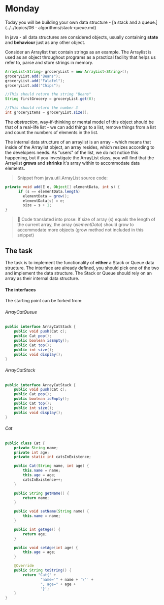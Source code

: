 # Monday

Today you will be building your own data structure - [a stack and a queue.](../../topics/06 - algorithms/stack-queue.md)

In java - all data structures are considered objects, usually containing **state** and **behaviour** just as any other object.

Consider an Arraylist that contain strings as an example. The Arraylist is used as an object throughout programs as a practical facility that helps us refer to, parse and store strings in memory. 

```java
ArrayList<String> groceryList = new ArrayList<String>();
groceryList.add("Beans");
groceryList.add("Falafel");
groceryList.add("Chips");

//This should return the string "Beans"
String firstGrocery = groceryList.get(0);

//This should return the number 3
int groceryItems = groceryList.size();
```

The *abstraction*, way-if-thinking or mental model of this object should be that of a real-life list - we can add things to a list, remove things from a list and count the numbers of elements in the list. 

The internal data structure of an arraylist is an array - which means that inside of the Arraylist object, an array resides, which resizes according to the developers needs. As "users" of the list, we do not notice this happening, but if you investigate the ArrayList class, you will find that the Arraylist **grows** and **shrinks** it's array within to accommodate data elements.

> Snippet from java.util.ArrayList source code:

```java
private void add(E e, Object[] elementData, int s) {
      if (s == elementData.length)
        elementData = grow();
  		elementData[s] = e;
  		size = s + 1;
}
```

> 📣 Code translated into prose: If size of array (*s*) equals the length of the current array, the array (*elementData*) should grow to accommodate more objects (grow method not included in this snippet) 

## The task

The task is to implement the functionality of **either** a Stack or Queue data structure. The interface are already defined, you should pick one of the two and implement the data structure. The Stack or Queue should rely on an array as their internal data structure.

#### The interfaces

The starting point can be forked from: 

###### ArrayCatQueue

```java
public interface ArrayCatStack {
    public void push(Cat c);
    public Cat pop();
    public boolean isEmpty();
    public Cat top();
    public int size();
    public void display();
}
```

###### ArrayCatStack

```java
public interface ArrayCatStack {
    public void push(Cat c);
    public Cat pop();
    public boolean isEmpty();
    public Cat top();
    public int size();
    public void display();
}
```

###### Cat

```java
public class Cat {
    private String name;
    private int age;
    private static int catsInExistence;

    public Cat(String name, int age) {
        this.name = name;
        this.age = age;
        catsInExistence++;
    }

    public String getName() {
        return name;
    }

    public void setName(String name) {
        this.name = name;
    }

    public int getAge() {
        return age;
    }

    public void setAge(int age) {
        this.age = age;
    }

    @Override
    public String toString() {
        return "Cat{" +
                "name='" + name + '\'' +
                ", age=" + age +
                '}';
    }
}
```

